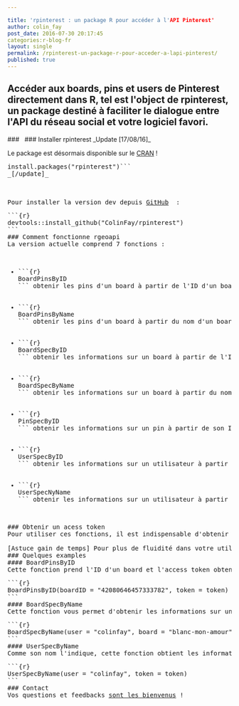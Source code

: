 ```yaml
---

title: 'rpinterest : un package R pour accéder à l'API Pinterest'
author: colin_fay
post_date: 2016-07-30 20:17:45
categories:r-blog-fr
layout: single
permalink: /rpinterest-un-package-r-pour-acceder-a-lapi-pinterest/
published: true
---
```

## Accéder aux boards, pins et users de Pinterest directement dans R, tel est l'object de rpinterest, un package destiné à faciliter le dialogue entre l'API du réseau social et votre logiciel favori. <!--more-->
<div id="geoapi" class="section level2">
### 
&nbsp;
### Installer rpinterest
_Update [17/08/16]_

Le package est désormais disponible sur le <a href="https://cran.r-project.org/web/packages/rpinterest/index.html">CRAN</a> !
<pre class="{r}">install.packages("rpinterest")```
_[/update]_

&nbsp;

Pour installer la version dev depuis <a href="https://github.com/ColinFay/rpinterest" target="_blank">GitHub</a>  :
<pre class="{r}">```{r} 
devtools::install_github("ColinFay/rpinterest")
```
### Comment fonctionne rgeoapi
La version actuelle comprend 7 fonctions :
<ul>
 	<li>```{r} 
BoardPinsByID
``` obtenir les pins d'un board à partir de l'ID d'un board</li>
 	<li>```{r} 
BoardPinsByName
``` obtenir les pins d'un board à partir du nom d'un board</li>
 	<li>```{r} 
BoardSpecByID
``` obtenir les informations sur un board à partir de l'ID d'un board</li>
 	<li>```{r} 
BoardSpecByName
``` obtenir les informations sur un board à partir du nom d'un board</li>
 	<li>```{r} 
PinSpecByID
``` obtenir les informations sur un pin à partir de son ID</li>
 	<li>```{r} 
UserSpecByID
``` obtenir les informations sur un utilisateur à partir de son ID</li>
 	<li>```{r} 
UserSpecNyName
``` obtenir les informations sur un utilisateur à partir de son nom</li>
</ul>
### Obtenir un acess token
Pour utiliser ces fonctions, il est indispensable d'obtenir un _access token_ disponible sur l'<a href="https://developers.pinterest.com/tools/access_token/" target="_blank">interface developpers</a> de Pinterest.

[Astuce gain de temps] Pour plus de fluidité dans votre utilisation de ce package, créez un objet R appelé _token_, et contenant la chaine de caractères de votre access token — ensuite, vous n'aurez plus qu'à insérer _token_ dans votre appel à la fonction (ce qui vous sauvera de quelques mouvements de clavier, et de quelques sueurs froides, avouons-le).
### Quelques examples
#### BoardPinsByID
Cette fonction prend l'ID d'un board et l'access token obtenu dans l'interface developpers de Pinterest, et retourne tous les pins disponibles sur ce board.
<pre class="{r}">```{r} 
<span class="pl-c">BoardPinsByID(boardID = "42080646457333782", token = token)
```
#### BoardSpecByName
Cette fonction vous permet d'obtenir les informations sur un board, à partir de son nom et du nom de l'utilisateur qui l'a créé.
<pre class="{r}">```{r} 
<span class="pl-c">BoardSpecByName(user = "colinfay", board = "blanc-mon-amour", token = token)
```
#### UserSpecByName
Comme son nom l'indique, cette fonction obtient les informations sur l’utilisateur Pinterest spécifié.
<pre class="{r}">```{r} 
<span class="pl-c">UserSpecByName(user = "colinfay", token = token)
```
### Contact
Vos questions et feedbacks <a href="mailto:contact@colinfay.me">sont les bienvenus</a> !

</div>
